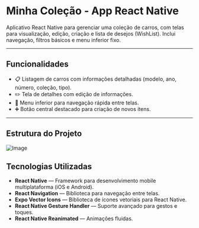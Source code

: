 # Minha Coleção - App React Native

Aplicativo React Native para gerenciar uma coleção de carros, com telas para visualização, edição, criação e lista de desejos (WishList). Inclui navegação, filtros básicos e menu inferior fixo.

---

## Funcionalidades

- 📋 Listagem de carros com informações detalhadas (modelo, ano, número, coleção, tipo).
- ✏️ Tela de detalhes com edição de informações.
- 📱 Menu inferior para navegação rápida entre telas.
- ➕ Botão central destacado para criação de novos itens.

---

## Estrutura do Projeto

![Image](https://github.com/user-attachments/assets/22d6fe50-aba4-4a36-87a7-90f7d0e99f06)


## Tecnologias Utilizadas

- **React Native** — Framework para desenvolvimento mobile multiplataforma (iOS e Android).
- **React Navigation** — Biblioteca para navegação entre telas.
- **Expo Vector Icons** — Biblioteca de ícones vetoriais para React Native.
- **React Native Gesture Handler** — Suporte avançado para gestos e toques.
- **React Native Reanimated** — Animações fluidas.

